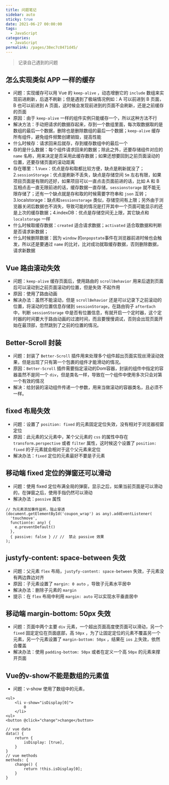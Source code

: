 ```yaml
---
title: 问题笔记
sidebar: auto
sticky: true
date: 2021-06-27 00:00:00
tags: 
  - JavaScript
categories: 
  - JavaScript
permalink: /pages/38ec7c0471d45/
---
```


>记录自己遇到的问题

## 怎么实现类似 APP 一样的缓存
- 问题：实现缓存可以用 Vue 的 `keep-alive` ，动态增删它的 `include` 数组来实现前进刷新，后退不刷新；但是遇到了极端情况例如：A 可以前进到 B 页面，B 也可以前进到 A 页面，这时候会发现前进到的页面不会刷新，还是之前缓存的页面
- 原因：由于 `keep-alive` 一样的组件实例只能缓存一个，所以这种方法不行
- 解决方法：手动把请求的数据存起来，存到一个数组里面，每次取数据取的是数组的最后一个数据，删除也是删除数组的最后一个数据；`keep-alive` 缓存所有组件，避免组件频繁创建销毁，提高性能
 - 什么时候存：请求回来后就存，存到缓存数组中的最后一个
 - 存的是什么数据：每个组件请求回来的数据；除此之外，还要存储组件对应的 `name` 名称，用来决定是否采用此缓存数据；如果还想要回到之前页面滚动的位置，还要存储页面的滚动距离
 - 存在哪里：1.`Vuex`：优点是存和取都比较方便，缺点是刷新就没了；2.`sessionStorage`：优点是刷新不丢失，缺点是存储空间 `5m` 左右有限，如果项目页面是有限的还好，如果项目可以一直点击页面前进的话，比如 A 和 B 互相点击一直无限前进的话，缓存数据一直存储，`sessionstorage` 就不能无限存储了；还有一个缺点就是存和取的时候需要字符串和 `json` 互转；3.localstorage：缺点和`sessionstorage` 类似，存储空间有上限；另外由于浏览器关闭后数据也不消失，导致可能的情况是打开其中一个页面可能显示的还是上次的缓存数据；4.indexDB：优点是存储空间无上限，其它缺点和 `localstorage` 一样
 - 什么时候取缓存数据：`created` 适合请求数据；`activated` 适合取数据和判断是否请求新数据；
 - 什么时候删除数据：因为 `window` 的`onpopstate`事件在浏览器前进时候也会触发，所以还是要通过 `name` 的比对，比对成功就取缓存数据，否则删除数据，请求新数据

## Vue 路由滚动失效
- 问题：`keep-alive` 缓存页面后，使用路由的 `scrollBehavior` 用来后退到页面后可以滚动到之前页面滚动的位置，但是失效
不起作用
- 原因：使用了路由动画
- 解决办法：虽然不能滚动，但是 `scrollBehavior` 还是可以记录下之前滚动的位置，将滚动的位置信息存储到 `sessionStorage`，在路由钩子 `afterEach` 中，判断 `sessionStorage` 中是否有位置信息，有就开启一个定时器，这个定时器的时间要大于路由动画的过渡时间，而且要慢慢调试，否则会出现页面开始在最顶部，忽然跳到了之前的位置的情况。

## Better-Scroll 封装
- 问题：封装了 `Better-Scroll` 插件用来处理多个组件超出页面实现丝滑滚动效果，但是出现了只有第一个包裹的组件才能滑动的情况。
- 原因：`Better-Scroll` 插件需要指定滚动的Dom容器，封装的组件中指定的容器虽然不是同一个 `div`，但是类名一样，导致在一个组件中使用多次只会对第一个有效的情况
- 解决：给封装的滚动组件传递一个参数，用来当做滚动的容器类名，且必须不一样。

## fixed 布局失效
- 问题：设置了 `position: fixed` 的元素固定定位失效，没有相对于浏览器视窗定位
- 原因：此元素的父元素中，某个父元素的 `css` 的属性中存在 `transform.perspective` 或者 `filter` 属性，这时候这个设置了 `position: fixed` 的子元素就会相对于这个父元素来定位
- 解决办法：`fixed` 定位的元素最好不要是子元素

## 移动端 fixed 定位的弹窗还可以滑动
- 问题：使用 fixed 定位布满全局的弹窗，显示之后，如果当前页面是可以滑动的，在弹窗之后，使用手指仍然可以滑动
- 解决办法：`passive` 属性

```
// 为元素添加事件监听，阻止穿透
(document.getElementById('coupon_wrap') as any).addEventListener(
  'touchmove',
  function(e: any) {
    e.preventDefault()
  },
  { passive: false } // //  禁止 passive 效果
);
```

## justyfy-content: space-between 失效
- 问题：父元素 `flex` 布局，`justyfy-content: space-between` 失效，子元素没有两边靠边对齐
- 原因：子元素设置了 `margin: 0 auto` ，导致子元素水平居中
- 解决办法：删除子元素的 `margin` 
- 提示：在 `flex` 布局中利用 `margin: auto` 可以实现水平垂直居中

## 移动端 margin-bottom: 50px 失效
- 问题：页面中两个主要 `div` 元素，一个超出页面高度使页面可以滑动，另一个 `fixed` 固定定位在页面底部，高 `50px` ，为了让固定定位的元素不覆盖另一个元素，另一个元素设置了 `margin-bottom: 50px` ，结果在 `ios` 上失效，依然会覆盖
- 解决办法：使用 `padding-bottom: 50px` 或者在定义一个高 `50px` 的元素来撑开页面

## Vue的v-show不能是数组的元素值
- 问题：v-show 使用了数组中的元素，
```
<ul>
    <li v-show="isDisplay[0]">
        0
    </li>
<ul>
<button @click="change">change</button>

// vue data
data() {
    return {
        isDisplay: [true],
    }
}
// vue methods
methods: {
    change() {
        return !this.isDisplay[0];
    }
}

```

